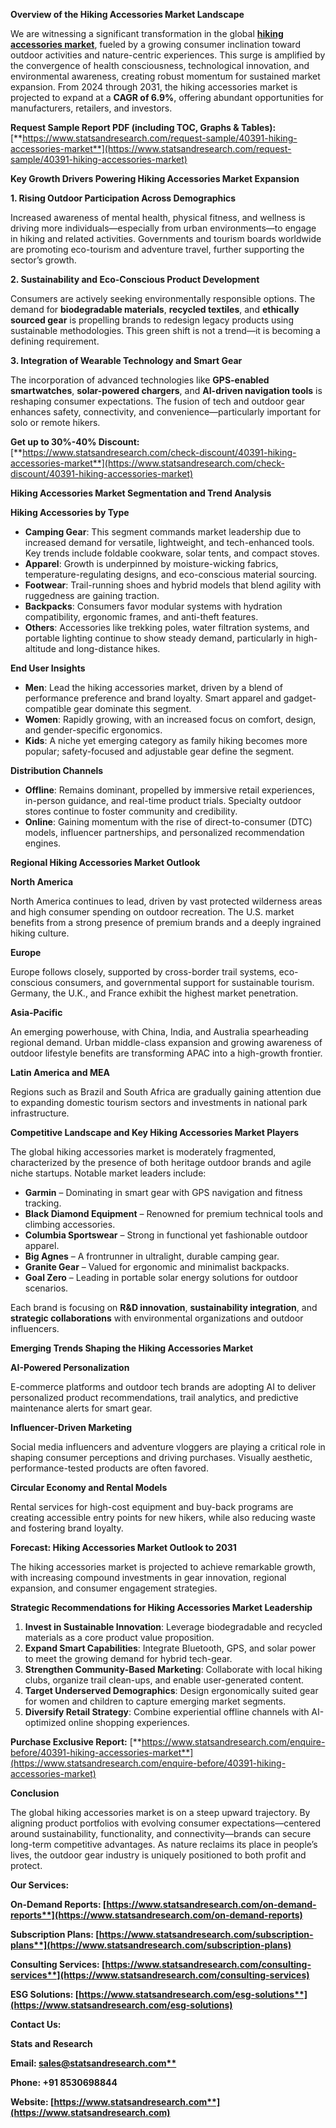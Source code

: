 ﻿**Overview of the Hiking Accessories Market Landscape**

We are witnessing a significant transformation in the global [**hiking accessories market**](https://www.statsandresearch.com/report/40391-hiking-accessories-market), fueled by a growing consumer inclination toward outdoor activities and nature-centric experiences. This surge is amplified by the convergence of health consciousness, technological innovation, and environmental awareness, creating robust momentum for sustained market expansion. From 2024 through 2031, the hiking accessories market is projected to expand at a **CAGR of 6.9%**, offering abundant opportunities for manufacturers, retailers, and investors.

**Request Sample Report PDF (including TOC, Graphs & Tables):** [**https://www.statsandresearch.com/request-sample/40391-hiking-accessories-market**](https://www.statsandresearch.com/request-sample/40391-hiking-accessories-market)

**Key Growth Drivers Powering Hiking Accessories Market Expansion**

**1. Rising Outdoor Participation Across Demographics**

Increased awareness of mental health, physical fitness, and wellness is driving more individuals—especially from urban environments—to engage in hiking and related activities. Governments and tourism boards worldwide are promoting eco-tourism and adventure travel, further supporting the sector’s growth.

**2. Sustainability and Eco-Conscious Product Development**

Consumers are actively seeking environmentally responsible options. The demand for **biodegradable materials**, **recycled textiles**, and **ethically sourced gear** is propelling brands to redesign legacy products using sustainable methodologies. This green shift is not a trend—it is becoming a defining requirement.

**3. Integration of Wearable Technology and Smart Gear**

The incorporation of advanced technologies like **GPS-enabled smartwatches**, **solar-powered chargers**, and **AI-driven navigation tools** is reshaping consumer expectations. The fusion of tech and outdoor gear enhances safety, connectivity, and convenience—particularly important for solo or remote hikers.

**Get up to 30%-40% Discount:** [**https://www.statsandresearch.com/check-discount/40391-hiking-accessories-market**](https://www.statsandresearch.com/check-discount/40391-hiking-accessories-market)

**Hiking Accessories Market Segmentation and Trend Analysis**

**Hiking Accessories by Type**

- **Camping Gear**: This segment commands market leadership due to increased demand for versatile, lightweight, and tech-enhanced tools. Key trends include foldable cookware, solar tents, and compact stoves.
- **Apparel**: Growth is underpinned by moisture-wicking fabrics, temperature-regulating designs, and eco-conscious material sourcing.
- **Footwear**: Trail-running shoes and hybrid models that blend agility with ruggedness are gaining traction.
- **Backpacks**: Consumers favor modular systems with hydration compatibility, ergonomic frames, and anti-theft features.
- **Others**: Accessories like trekking poles, water filtration systems, and portable lighting continue to show steady demand, particularly in high-altitude and long-distance hikes.

**End User Insights**

- **Men**: Lead the hiking accessories market, driven by a blend of performance preference and brand loyalty. Smart apparel and gadget-compatible gear dominate this segment.
- **Women**: Rapidly growing, with an increased focus on comfort, design, and gender-specific ergonomics.
- **Kids**: A niche yet emerging category as family hiking becomes more popular; safety-focused and adjustable gear define the segment.

**Distribution Channels**

- **Offline**: Remains dominant, propelled by immersive retail experiences, in-person guidance, and real-time product trials. Specialty outdoor stores continue to foster community and credibility.
- **Online**: Gaining momentum with the rise of direct-to-consumer (DTC) models, influencer partnerships, and personalized recommendation engines.

**Regional Hiking Accessories Market Outlook**

**North America**

North America continues to lead, driven by vast protected wilderness areas and high consumer spending on outdoor recreation. The U.S. market benefits from a strong presence of premium brands and a deeply ingrained hiking culture.

**Europe**

Europe follows closely, supported by cross-border trail systems, eco-conscious consumers, and governmental support for sustainable tourism. Germany, the U.K., and France exhibit the highest market penetration.

**Asia-Pacific**

An emerging powerhouse, with China, India, and Australia spearheading regional demand. Urban middle-class expansion and growing awareness of outdoor lifestyle benefits are transforming APAC into a high-growth frontier.

**Latin America and MEA**

Regions such as Brazil and South Africa are gradually gaining attention due to expanding domestic tourism sectors and investments in national park infrastructure.

**Competitive Landscape and Key Hiking Accessories Market Players**

The global hiking accessories market is moderately fragmented, characterized by the presence of both heritage outdoor brands and agile niche startups. Notable market leaders include:

- **Garmin** – Dominating in smart gear with GPS navigation and fitness tracking.
- **Black Diamond Equipment** – Renowned for premium technical tools and climbing accessories.
- **Columbia Sportswear** – Strong in functional yet fashionable outdoor apparel.
- **Big Agnes** – A frontrunner in ultralight, durable camping gear.
- **Granite Gear** – Valued for ergonomic and minimalist backpacks.
- **Goal Zero** – Leading in portable solar energy solutions for outdoor scenarios.

Each brand is focusing on **R&D innovation**, **sustainability integration**, and **strategic collaborations** with environmental organizations and outdoor influencers.

**Emerging Trends Shaping the Hiking Accessories Market**

**AI-Powered Personalization**

E-commerce platforms and outdoor tech brands are adopting AI to deliver personalized product recommendations, trail analytics, and predictive maintenance alerts for smart gear.

**Influencer-Driven Marketing**

Social media influencers and adventure vloggers are playing a critical role in shaping consumer perceptions and driving purchases. Visually aesthetic, performance-tested products are often favored.

**Circular Economy and Rental Models**

Rental services for high-cost equipment and buy-back programs are creating accessible entry points for new hikers, while also reducing waste and fostering brand loyalty.

**Forecast: Hiking Accessories Market Outlook to 2031**

The hiking accessories market is projected to achieve remarkable growth, with increasing compound investments in gear innovation, regional expansion, and consumer engagement strategies.

**Strategic Recommendations for Hiking Accessories Market Leadership**

1. **Invest in Sustainable Innovation**: Leverage biodegradable and recycled materials as a core product value proposition.
1. **Expand Smart Capabilities**: Integrate Bluetooth, GPS, and solar power to meet the growing demand for hybrid tech-gear.
1. **Strengthen Community-Based Marketing**: Collaborate with local hiking clubs, organize trail clean-ups, and enable user-generated content.
1. **Target Underserved Demographics**: Design ergonomically suited gear for women and children to capture emerging market segments.
1. **Diversify Retail Strategy**: Combine experiential offline channels with AI-optimized online shopping experiences.

**Purchase Exclusive Report:** [**https://www.statsandresearch.com/enquire-before/40391-hiking-accessories-market**](https://www.statsandresearch.com/enquire-before/40391-hiking-accessories-market)

**Conclusion**

The global hiking accessories market is on a steep upward trajectory. By aligning product portfolios with evolving consumer expectations—centered around sustainability, functionality, and connectivity—brands can secure long-term competitive advantages. As nature reclaims its place in people’s lives, the outdoor gear industry is uniquely positioned to both profit and protect.

**Our Services:**

**On-Demand Reports: [https://www.statsandresearch.com/on-demand-reports**](https://www.statsandresearch.com/on-demand-reports)**

**Subscription Plans: [https://www.statsandresearch.com/subscription-plans**](https://www.statsandresearch.com/subscription-plans)**

**Consulting Services: [https://www.statsandresearch.com/consulting-services**](https://www.statsandresearch.com/consulting-services)**

**ESG Solutions: [https://www.statsandresearch.com/esg-solutions**](https://www.statsandresearch.com/esg-solutions)**

**Contact Us:**

**Stats and Research**

**Email: [sales@statsandresearch.com**](mailto:sales@statsandresearch.com)**

**Phone: +91 8530698844**

**Website: [https://www.statsandresearch.com**](https://www.statsandresearch.com)**
